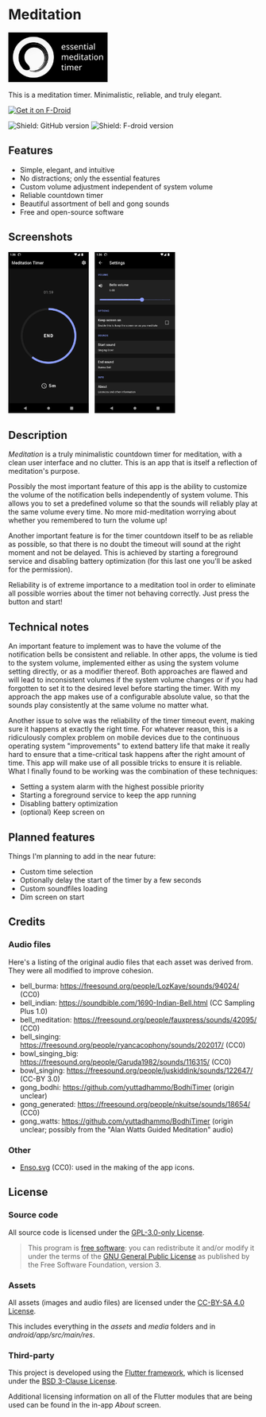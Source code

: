# Meditation

<img width=200 src="media/logo-wide.png"><img>

This is a meditation timer. Minimalistic, reliable, and truly elegant.

[<img src="https://fdroid.gitlab.io/artwork/badge/get-it-on.png"
     alt="Get it on F-Droid"
     height="80">](https://f-droid.org/packages/com.nyxkn.meditation/)
     
![Shield: GitHub version](https://img.shields.io/github/v/release/nyxkn/meditation)
![Shield: F-droid version](https://img.shields.io/f-droid/v/com.nyxkn.meditation)

## Features

* Simple, elegant, and intuitive
* No distractions; only the essential features
* Custom volume adjustment independent of system volume
* Reliable countdown timer
* Beautiful assortment of bell and gong sounds
* Free and open-source software

## Screenshots

<a href="media/screenshot-timer.png?raw=true"><img width=162 src="media/screenshot-timer.png"></a>
&nbsp;
<a href="media/screenshot-settings.png?raw=true"><img width=162 src="media/screenshot-settings.png"></a>

## Description

<i>Meditation</i> is a truly minimalistic countdown timer for meditation, with a clean user interface and no clutter. This is an app that is itself a reflection of meditation's purpose.

Possibly the most important feature of this app is the ability to customize the volume of the notification bells independently of system volume. This allows you to set a predefined volume so that the sounds will reliably play at the same volume every time. No more mid-meditation worrying about whether you remembered to turn the volume up!

Another important feature is for the timer countdown itself to be as reliable as possible, so that there is no doubt the timeout will sound at the right moment and not be delayed.
This is achieved by starting a foreground service and disabling battery optimization (for this last one you'll be asked for the permission).

Reliability is of extreme importance to a meditation tool in order to eliminate all possible worries about the timer not behaving correctly. Just press the button and start!

## Technical notes

An important feature to implement was to have the volume of the notification bells be consistent and reliable.
In other apps, the volume is tied to the system volume, implemented either as using the system volume setting directly, or as a modifier thereof.
Both approaches are flawed and will lead to inconsistent volumes if the system volume changes or if you had forgotten to set it to the desired level before starting the timer.
With my approach the app makes use of a configurable absolute value, so that the sounds play consistently at the same volume no matter what.

Another issue to solve was the reliability of the timer timeout event, making sure it happens at exactly the right time.
For whatever reason, this is a ridiculously complex problem on mobile devices due to the continuous operating system "improvements" to extend battery life that make it really hard to ensure that a time-critical task happens after the right amount of time.
This app will make use of all possible tricks to ensure it is reliable. What I finally found to be working was the combination of these techniques:
- Setting a system alarm with the highest possible priority
- Starting a foreground service to keep the app running
- Disabling battery optimization
- (optional) Keep screen on

## Planned features

Things I'm planning to add in the near future:

- Custom time selection
- Optionally delay the start of the timer by a few seconds
- Custom soundfiles loading
- Dim screen on start

## Credits

### Audio files

Here's a listing of the original audio files that each asset was derived from.
They were all modified to improve cohesion.

- bell_burma: <https://freesound.org/people/LozKaye/sounds/94024/> (CC0)
- bell_indian: <https://soundbible.com/1690-Indian-Bell.html> (CC Sampling Plus 1.0)
- bell_meditation: <https://freesound.org/people/fauxpress/sounds/42095/> (CC0)
- bell_singing: <https://freesound.org/people/ryancacophony/sounds/202017/> (CC0)
- bowl_singing_big: <https://freesound.org/people/Garuda1982/sounds/116315/> (CC0)
- bowl_singing: <https://freesound.org/people/juskiddink/sounds/122647/> (CC-BY 3.0)
- gong_bodhi: <https://github.com/yuttadhammo/BodhiTimer> (origin unclear)
- gong_generated: <https://freesound.org/people/nkuitse/sounds/18654/> (CC0)
- gong_watts: <https://github.com/yuttadhammo/BodhiTimer> (origin unclear; possibly from the "Alan Watts Guided Meditation" audio)

### Other

- [Enso.svg](https://commons.wikimedia.org/wiki/File:Enso.svg) (CC0): used in the making of the app icons.

## License

### Source code

All source code is licensed under the [GPL-3.0-only License](https://spdx.org/licenses/GPL-3.0-only.html).

> This program is [free software](https://www.gnu.org/philosophy/free-sw.html): you can redistribute it and/or modify it under the terms of the [GNU General Public License](https://www.gnu.org/licenses/gpl-3.0.en.html) as published by the Free Software Foundation, version 3.

### Assets

All assets (images and audio files) are licensed under the [CC-BY-SA 4.0 License](https://creativecommons.org/licenses/by-sa/4.0/).

This includes everything in the *assets* and *media* folders and in *android/app/src/main/res*.

### Third-party

This project is developed using the [Flutter framework](https://flutter.dev/), which is licensed under the [BSD 3-Clause License](https://github.com/flutter/flutter/blob/master/LICENSE).

Additional licensing information on all of the Flutter modules that are being used can be found in the in-app *About* screen.
